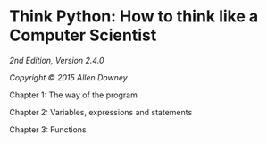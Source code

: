 # Think Python: How to think like a Computer Scientist

*2nd Edition, Version 2.4.0*

*Copyright © 2015 Allen Downey*

Chapter 1: The way of the program

Chapter 2: Variables, expressions and statements

Chapter 3: Functions
